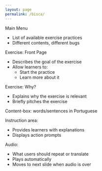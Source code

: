 ```yaml
---
layout: page
permalink: /bisca/
---
```


Main Menu
* List of available exercise practices
* Different contents, different bugs

Exercise: Front Page
* Describes the goal of the exercise
* Allow learners to:
	- Start the practice
	- Learn more about it

Exercise: Why?
* Explains why the exercise is relevant
* Briefly pitches the exercise

Content-box: words/sentences in Portuguese

Instruction area:
* Provides learners with explanations
* Displays action prompts

Audio:
* What users should repeat or translate
* Plays automatically
* Moves to next slide when audio is over